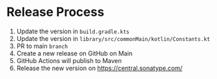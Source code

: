 # Release Process

1. Update the version in `build.gradle.kts`
2. Update the version in `library/src/commonMain/kotlin/Constants.kt`
3. PR to main `branch`
4. Create a new release on GitHub on Main
5. GitHub Actions will publish to Maven
6. Release the new version on https://central.sonatype.com/
